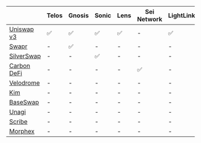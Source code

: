 ||Telos|Gnosis|Sonic|Lens|Sei Network|LightLink|Swell|Base|Hemi|Taiko|Scroll|Lumia|
|---|---|---|---|---|---|---|---|---|---|---|---|---
|[Uniswap v3](https://app.uniswap.org/)|✅|✅|✅|✅|-|✅|-|✅|✅|✅|✅|-|
|[Swapr](https://swapr.eth.link/)|-|✅|-|-|-|-|-|-|-|-|-|-|
|[SilverSwap](https://silverswap.io/)|-|-|✅|-|-|-|-|-|-|-|-|-|
|[Carbon DeFi](https://carbondefi.xyz/)|-|-|-|-|✅|-|-|-|-|-|-|-|
|[Velodrome](https://velodrome.finance/)|-|-|-|-|-|-|✅|-|-|-|-|-|
|[Kim](https://www.kim.exchange)|-|-|-|-|-|-|-|✅|-|-|-|-|
|[BaseSwap](https://baseswap.fi/)|-|-|-|-|-|-|-|✅|-|-|-|-|
|[Unagi](https://unagiswap.xyz/)|-|-|-|-|-|-|-|-|-|✅|-|-|
|[Scribe](https://scribe.exchange)|-|-|-|-|-|-|-|-|-|-|✅|-|
|[Morphex](https://morphex.exchange/)|-|-|-|-|-|-|-|-|-|-|-|✅|
